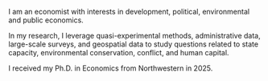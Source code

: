 I am an economist with interests in development, political, environmental and public economics.

In my research, I leverage quasi-experimental methods, administrative data, large-scale surveys, and geospatial data to study questions related to state capacity, environmental conservation, conflict, and human capital.

I received my Ph.D. in Economics from Northwestern in 2025.
